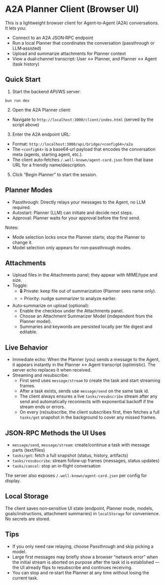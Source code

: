 # A2A Planner Client (Browser UI)

This is a lightweight browser client for Agent‑to‑Agent (A2A) conversations. It lets you:

- Connect to an A2A JSON‑RPC endpoint
- Run a local Planner that coordinates the conversation (passthrough or LLM‑assisted)
- Upload and summarize attachments for Planner context
- View a dual‑channel transcript: User ↔ Planner, and Planner ↔ Agent (task history)

## Quick Start

1) Start the backend API/WS server:

```
bun run dev
```

2) Open the A2A Planner client:

- Navigate to `http://localhost:3000/client/index.html` (served by the script above)

3) Enter the A2A endpoint URL:

- Format: `http://localhost:3000/api/bridge/<config64>/a2a`
- The `<config64>` is a base64‑url payload that encodes the conversation meta (agents, starting agent, etc.).
- The client auto‑fetches `/.well-known/agent-card.json` from that base URL for a friendly name/description.

5) Click “Begin Planner” to start the session.

## Planner Modes

- Passthrough: Directly relays your messages to the Agent, no LLM required.
- Autostart: Planner (LLM) can initiate and decide next steps.
- Approval: Planner waits for your approval before the first send.

Notes:
- Mode selection locks once the Planner starts; stop the Planner to change it.
- Model selection only appears for non‑passthrough modes.

## Attachments

- Upload files in the Attachments panel; they appear with MIME/type and size.
- Toggle:
  - 🔒 Private: keep file out of summarization (Planner sees name only).
  - ⭐ Priority: nudge summarizer to analyze earlier.
- Auto‑summarize on upload (optional):
  - Enable the checkbox under the Attachments panel.
  - Choose an Attachment Summarizer Model (independent from the Planner model).
  - Summaries and keywords are persisted locally per file digest and editable.

## Live Behavior

- Immediate echo: When the Planner (you) sends a message to the Agent, it appears instantly in the Planner ↔ Agent transcript (optimistic). The server echo replaces it when received.
- Streaming and resubscribe:
  - First send uses `message/stream` to create the task and start streaming frames.
  - After a task exists, sends use `message/send` on the same task id.
  - The client always ensures a live `tasks/resubscribe` stream after any send and automatically reconnects with exponential backoff if the stream ends or errors.
  - On every (re)subscribe, the client subscribes first, then fetches a full `tasks/get` snapshot in the background to cover any missed frames.

## JSON‑RPC Methods the UI Uses

- `message/send`, `message/stream`: create/continue a task with message parts (text/files)
- `tasks/get`: fetch a full snapshot (status, history, artifacts)
- `tasks/resubscribe`: stream follow‑up frames (messages, status updates)
- `tasks/cancel`: stop an in‑flight conversation

The server also exposes `/.well-known/agent-card.json` per config for display.

## Local Storage

The client saves non‑sensitive UI state (endpoint, Planner mode, models, goals/instructions, attachment summaries) in `localStorage` for convenience. No secrets are stored.

## Tips

- If you only need raw relaying, choose Passthrough and skip picking a model.
- Large first messages may briefly show a browser “network error” when the initial stream is aborted on purpose after the task id is established — the UI already flips to resubscribe and continues receiving.
- You can stop and re‑start the Planner at any time without losing the current task.
